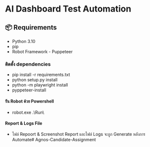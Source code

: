 # AI Dashboard Test Automation

## 📦 Requirements
- Python 3.10
- pip
- Robot Framework - Puppeteer

### ติดตั้ง dependencies
- pip install -r requirements.txt
- python setup.py install
- python -m playwright install
- pyppeteer-install

#### รัน Robot ด้วย Powershell
- robot.exe .\Run\

#### Report & Logs File
- ไฟล์ Repoort & Screenshot Report และไฟล์ Logs จะถูก Generate หลังการ Automate#   A g n o s - C a n d i d a t e - A s s i g n m e n t  
 